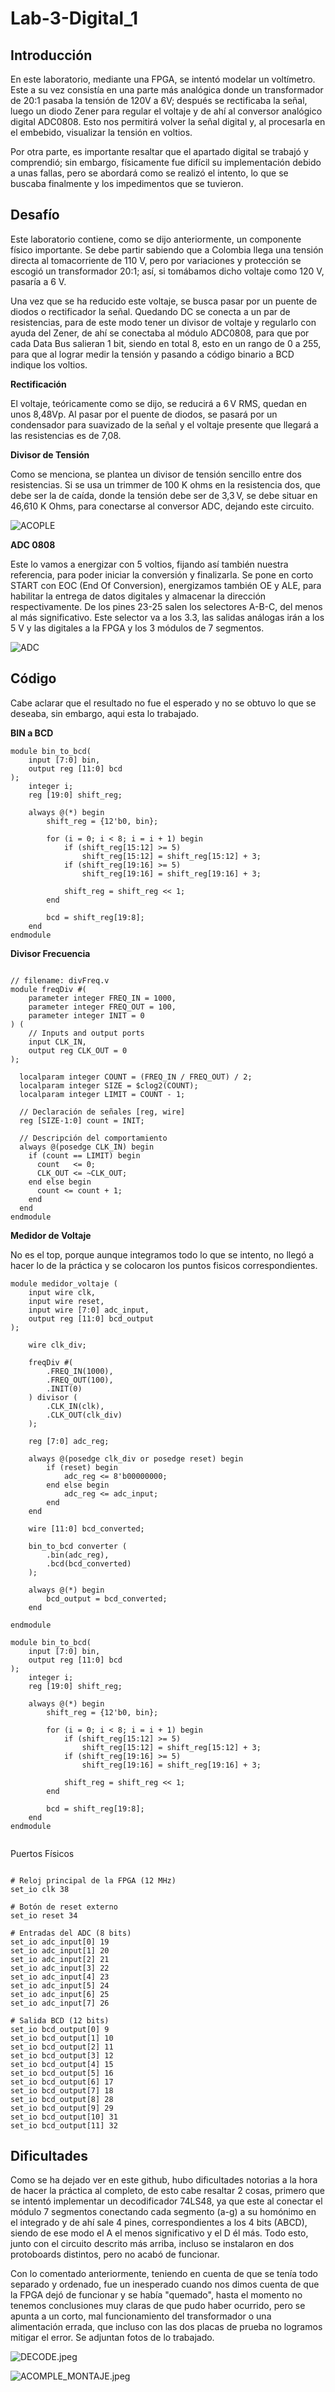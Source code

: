 # Lab-3-Digital_1
## Introducción
En este laboratorio, mediante una FPGA, se intentó modelar un voltímetro. Este a su vez consistía en una parte más analógica donde un transformador de 20:1 pasaba la tensión de 120V a 6V; después se rectificaba la señal, luego un diodo Zener para regular el voltaje y de ahí al conversor analógico digital ADC0808. Esto nos permitirá volver la señal digital y, al procesarla en el embebido, visualizar la tensión en voltios.

Por otra parte, es importante resaltar que el apartado digital se trabajó y comprendió; sin embargo, físicamente fue difícil su implementación debido a unas fallas, pero se abordará como se realizó el intento, lo que se buscaba finalmente y los impedimentos que se tuvieron.

## Desafío

Este laboratorio contiene, como se dijo anteriormente, un componente físico importante. Se debe partir sabiendo que a Colombia llega una tensión directa al tomacorriente de 110 V, pero por variaciones y protección se escogió un transformador 20:1; así, si tomábamos dicho voltaje como 120 V, pasaría a 6 V.

Una vez que se ha reducido este voltaje, se busca pasar por un puente de diodos o rectificador la señal. Quedando DC se conecta a un par de resistencias, para de este modo tener un divisor de voltaje y regularlo con ayuda del Zener, de ahí se conectaba al módulo ADC0808, para que por cada Data Bus salieran 1 bit, siendo en total 8, esto en un rango de 0 a 255, para que al lograr medir la tensión y pasando a código binario a BCD indique los voltios.

**Rectificación**

El voltaje, teóricamente como se dijo, se reducirá a 6 V RMS, quedan en unos 8,48Vp. Al pasar por el puente de diodos, se pasará por un condensador para suavizado de la señal y el voltaje presente que llegará a las resistencias es de 7,08.

**Divisor de Tensión**

Como se menciona, se plantea un divisor de tensión sencillo entre dos resistencias. Si se usa un trimmer de 100 K ohms en la resistencia dos, que debe ser la de caída, donde la tensión debe ser de 3,3 V, se debe situar en  46,610 K Ohms, para conectarse al conversor ADC, dejando este circuito.

![ACOPLE](./ACOPLE.png)

**ADC 0808**

Este lo vamos a energizar con 5 voltios, fijando así también nuestra referencia, para poder iniciar la conversión y finalizarla. Se pone en corto START con EOC (End Of Conversion), energizamos también OE y ALE, para habilitar la entrega de datos digitales y almacenar la dirección respectivamente. De los pines 23-25 salen los selectores A-B-C, del menos al más significativo. Este selector va a los 3.3, las salidas análogas irán a los 5 V y las digitales a la FPGA y los 3 módulos de 7 segmentos.

![ADC](./ADC.png)


## Código

Cabe aclarar que el resultado no fue el esperado y no se obtuvo lo que se deseaba, sin embargo, aqui esta lo trabajado.


**BIN a BCD**

```
module bin_to_bcd(
    input [7:0] bin,  
    output reg [11:0] bcd 
);
    integer i;
    reg [19:0] shift_reg; 
    
    always @(*) begin
        shift_reg = {12'b0, bin}; 
        
        for (i = 0; i < 8; i = i + 1) begin
            if (shift_reg[15:12] >= 5)
                shift_reg[15:12] = shift_reg[15:12] + 3;
            if (shift_reg[19:16] >= 5)
                shift_reg[19:16] = shift_reg[19:16] + 3;
            
            shift_reg = shift_reg << 1; 
        end
        
        bcd = shift_reg[19:8];
    end
endmodule
```




  **Divisor Frecuencia**


```

// filename: divFreq.v
module freqDiv #(
    parameter integer FREQ_IN = 1000,
    parameter integer FREQ_OUT = 100,
    parameter integer INIT = 0
) (
    // Inputs and output ports
    input CLK_IN,
    output reg CLK_OUT = 0
);

  localparam integer COUNT = (FREQ_IN / FREQ_OUT) / 2;
  localparam integer SIZE = $clog2(COUNT);
  localparam integer LIMIT = COUNT - 1;

  // Declaración de señales [reg, wire]
  reg [SIZE-1:0] count = INIT;

  // Descripción del comportamiento
  always @(posedge CLK_IN) begin
    if (count == LIMIT) begin
      count   <= 0;
      CLK_OUT <= ~CLK_OUT;
    end else begin
      count <= count + 1;
    end
  end
endmodule
```

**Medidor de Voltaje**


No es el top, porque aunque integramos todo lo que se intento, no llegó a hacer lo de la práctica y se colocaron los puntos fisicos correspondientes.

```
module medidor_voltaje (
    input wire clk,
    input wire reset,
    input wire [7:0] adc_input,
    output reg [11:0] bcd_output
);

    wire clk_div;
    
    freqDiv #(
        .FREQ_IN(1000),
        .FREQ_OUT(100),
        .INIT(0)
    ) divisor (
        .CLK_IN(clk),
        .CLK_OUT(clk_div)
    );

    reg [7:0] adc_reg;

    always @(posedge clk_div or posedge reset) begin
        if (reset) begin
            adc_reg <= 8'b00000000;
        end else begin
            adc_reg <= adc_input;
        end
    end

    wire [11:0] bcd_converted;
    
    bin_to_bcd converter (
        .bin(adc_reg),
        .bcd(bcd_converted)
    );

    always @(*) begin
        bcd_output = bcd_converted;
    end

endmodule

module bin_to_bcd(
    input [7:0] bin,  
    output reg [11:0] bcd 
);
    integer i;
    reg [19:0] shift_reg; 
    
    always @(*) begin
        shift_reg = {12'b0, bin}; 
        
        for (i = 0; i < 8; i = i + 1) begin
            if (shift_reg[15:12] >= 5)
                shift_reg[15:12] = shift_reg[15:12] + 3;
            if (shift_reg[19:16] >= 5)
                shift_reg[19:16] = shift_reg[19:16] + 3;
            
            shift_reg = shift_reg << 1; 
        end
        
        bcd = shift_reg[19:8];
    end
endmodule


```

Puertos Físicos

```

# Reloj principal de la FPGA (12 MHz)
set_io clk 38

# Botón de reset externo
set_io reset 34

# Entradas del ADC (8 bits)
set_io adc_input[0] 19
set_io adc_input[1] 20
set_io adc_input[2] 21
set_io adc_input[3] 22
set_io adc_input[4] 23
set_io adc_input[5] 24
set_io adc_input[6] 25
set_io adc_input[7] 26

# Salida BCD (12 bits)
set_io bcd_output[0] 9
set_io bcd_output[1] 10
set_io bcd_output[2] 11
set_io bcd_output[3] 12
set_io bcd_output[4] 15
set_io bcd_output[5] 16
set_io bcd_output[6] 17
set_io bcd_output[7] 18
set_io bcd_output[8] 28
set_io bcd_output[9] 29
set_io bcd_output[10] 31
set_io bcd_output[11] 32

```



## Dificultades

Como se ha dejado ver en este github, hubo dificultades notorias a la hora de hacer la práctica al completo, de esto cabe resaltar 2 cosas, primero que se intentó implementar un decodificador 74LS48, ya que este al conectar el módulo 7 segmentos conectando cada segmento (a-g) a su homónimo en el integrado y de ahí sale 4 pines, correspondientes a los 4 bits (ABCD), siendo de ese modo el A el menos significativo y el D él más. Todo esto, junto con el circuito descrito más arriba, incluso se instalaron en dos protoboards distintos, pero no acabó de funcionar.

Con lo comentado anteriormente, teniendo en cuenta de que se tenía todo separado y ordenado, fue un inesperado cuando nos dimos cuenta de que la FPGA dejó de funcionar y se había "quemado", hasta el momento no tenemos conclusiones muy claras de que pudo haber ocurrido, pero se apunta a un corto, mal funcionamiento del transformador o una alimentación errada, que incluso con las dos placas de prueba no logramos mitigar el error. Se adjuntan fotos de lo trabajado.


![DECODE.jpeg](./DECODE.jpeg)


![ACOMPLE_MONTAJE.jpeg](./ACOMPLE_MONTAJE.jpeg)



